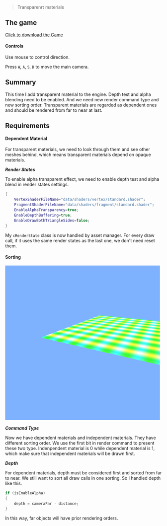 > Transparenrt materials

## The game
[Click to download the Game](/assets/GA05_Zhitao.zip)

#### Controls

Use mouse to control direction.

Press `W`, `A`, `S`, `D` to move the main camera. 

## Summary

This time I add transparent material to the engine. Depth test and alpha blending need to be enabled. And we need new render command type and new sorting order. Transparent materials are regarded as dependent ones and should be rendered from far to near at last.

## Requirements

#### Dependent Material

For transparent materials, we need to look through them and see other meshes behind, which means transparent materials depend on opaque materials. 

***Render States***

To enable alpha transparent effect, we need to enable depth test and alpha blend in render states settings.
```lua
{
	VertexShaderFileName="data/shaders/vertex/standard.shader";
	FragmentShaderFileName="data/shaders/fragment/standard.shader";
	EnableAlphaTransparency=true;
	EnableDepthBuffering=true;
	EnableDrawBothTriangleSides=false;
}
```
My `cRenderState` class is now handled by asset manager. For every draw call, if it uses the same render states as the last one, we don't need reset them.

#### Sorting

![](/img/in-post/write-up-gra-04/1.gif)

***Command Type***

Now we have dependent materials and independent materials. They have different sorting order. We use the first bit in render command to present these two type. Indenpendent material is 0 while dependent material is 1, which make sure that independent materials will be drawn first.

***Depth***

For dependent materials, depth must be considered first and sorted from far to near. We still want to sort all draw calls in one sorting. So I handled depth like this.
```c++
if (isEnableAlpha)
{
	depth = cameraFar - distance;
}
```
In this way, far objects will have prior rendering orders.